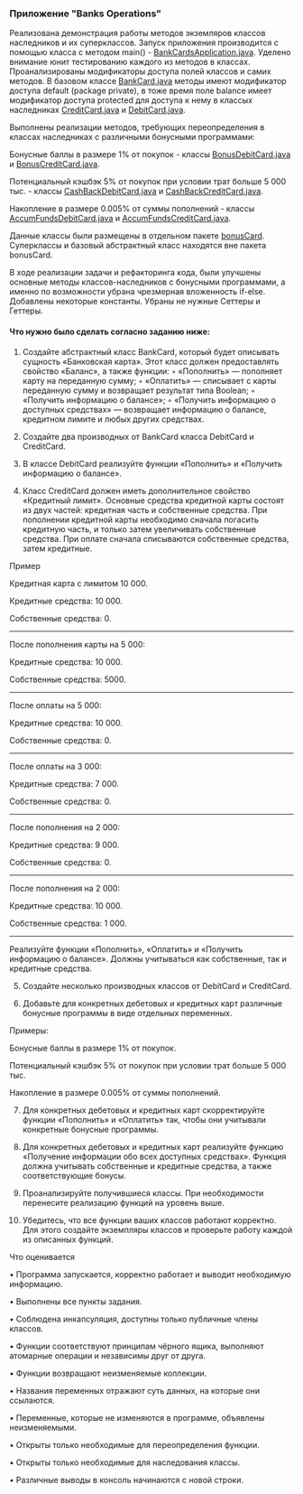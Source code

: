 ### Приложение "Banks Operations"
Реализована демонстрация работы методов экземляров классов наследников и их суперклассов.
Запуск приложения производится с помощью класса с методом main() - [BankCardsApplication.java](src%2Fmain%2Fjava%2Fcom%2Fkamenskiy%2Fio%2FBankCardsApplication.java).
Уделено внимание юнит тестированию каждого из методов в классах.
Проанализированы модификаторы доступа полей классов и самих методов. В базовом классе [BankCard.java](src%2Fmain%2Fjava%2Fcom%2Fkamenskiy%2Fio%2FBankCard.java) 
методы имеют модификатор доступа default (package private), в тоже время поле balance имеет модификатор доступа protected для доступа к нему в классых наследниках 
[CreditCard.java](src%2Fmain%2Fjava%2Fcom%2Fkamenskiy%2Fio%2FCreditCard.java) и [DebitCard.java](src%2Fmain%2Fjava%2Fcom%2Fkamenskiy%2Fio%2FDebitCard.java).

Выполнены реализации методов, требующих переопределения в классах наследниках с различными бонусными программами:

Бонусные баллы в размере 1% от покупок - классы [BonusDebitCard.java](src%2Fmain%2Fjava%2Fcom%2Fkamenskiy%2Fio%2FbonusCard%2FBonusDebitCard.java) и [BonusCreditCard.java](src%2Fmain%2Fjava%2Fcom%2Fkamenskiy%2Fio%2FbonusCard%2FBonusCreditCard.java). 

Потенциальный кэшбэк 5% от покупок при условии трат больше 5 000 тыс. - классы [CashBackDebitCard.java](src%2Fmain%2Fjava%2Fcom%2Fkamenskiy%2Fio%2FbonusCard%2FCashBackDebitCard.java) и [CashBackCreditCard.java](src%2Fmain%2Fjava%2Fcom%2Fkamenskiy%2Fio%2FbonusCard%2FCashBackCreditCard.java).

Накопление в размере 0.005% от суммы пополнений - классы [AccumFundsDebitCard.java](src%2Fmain%2Fjava%2Fcom%2Fkamenskiy%2Fio%2FbonusCard%2FAccumFundsDebitCard.java) и [AccumFundsCreditCard.java](src%2Fmain%2Fjava%2Fcom%2Fkamenskiy%2Fio%2FbonusCard%2FAccumFundsCreditCard.java).

Данные классы были размещены в отдельном пакете [bonusCard](src%2Fmain%2Fjava%2Fcom%2Fkamenskiy%2Fio%2FbonusCard).
Суперклассы и базовый абстрактный класс находятся вне пакета bonusCard.

В ходе реализации задачи и рефакторинга кода, были улучшены основные методы классов-наследников с бонусными программами,
а именно по возможности убрана чрезмерная вложенность if-else. Добавлены некоторые константы. Убраны не нужные Сеттеры и Геттеры.


#### Что нужно было сделать согласно заданию ниже:
1. Создайте абстрактный класс BankCard, который будет описывать сущность «Банковская карта». Этот класс должен предоставлять свойство «Баланс», а также функции:
◦ «Пополнить» — пополняет карту на переданную сумму;
◦ «Оплатить» — списывает с карты переданную сумму и возвращает результат типа Boolean;
◦ «Получить информацию о балансе»;
◦ «Получить информацию о доступных средствах» — возвращает информацию о балансе, кредитном лимите и любых других средствах.

2. Создайте два производных от BankCard класса DebitCard и CreditCard.

3. В классе DebitCard реализуйте функции «Пополнить» и «Получить информацию о балансе».

4. Класс CreditCard должен иметь дополнительное свойство «Кредитный лимит». Основные средства кредитной карты состоят из двух частей: кредитная часть и собственные средства.
При пополнении кредитной карты необходимо сначала погасить кредитную часть, и только затем увеличивать собственные средства.
При оплате сначала списываются собственные средства, затем кредитные. 

Пример

Кредитная карта с лимитом 10 000.

Кредитные средства: 10 000.

Собственные средства: 0.
___

После пополнения карты на 5 000:

Кредитные средства: 10 000.

Собственные средства: 5000.
___

После оплаты на 5 000:

Кредитные средства: 10 000.

Собственные средства: 0.
___

После оплаты на 3 000:

Кредитные средства: 7 000.

Собственные средства: 0.
___

После пополнения на 2 000:

Кредитные средства: 9 000.

Собственные средства: 0.
___

После пополнения на 2 000:

Кредитные средства: 10 000.

Собственные средства: 1 000.
___
Реализуйте функции «Пополнить», «Оплатить» и «Получить информацию о балансе». Должны учитываться как собственные, так и кредитные средства. 
   
5. Создайте несколько производных классов от DebitCard и CreditCard.
  
6. Добавьте для конкретных дебетовых и кредитных карт различные бонусные программы в виде отдельных переменных.

Примеры:

Бонусные баллы в размере 1% от покупок.

Потенциальный кэшбэк 5% от покупок при условии трат больше 5 000 тыс.

Накопление в размере 0.005% от суммы пополнений.

7. Для конкретных дебетовых и кредитных карт скорректируйте функции «Пополнить» и «Оплатить» так, чтобы они учитывали конкретные бонусные программы.

8. Для конкретных дебетовых и кредитных карт реализуйте функцию «Получение информации обо всех доступных средствах». Функция должна учитывать собственные и кредитные средства, а также соответствующие бонусы.

9. Проанализируйте получившиеся классы. При необходимости перенесите реализацию функций на уровень выше.

10. Убедитесь, что все функции ваших классов работают корректно. Для этого создайте экземпляры классов и проверьте работу каждой из описанных функций.

Что оценивается

• Программа запускается, корректно работает и выводит необходимую информацию.

• Выполнены все пункты задания.

• Соблюдена инкапсуляция, доступны только публичные члены классов.

• Функции соответствуют принципам чёрного ящика, выполняют атомарные операции и независимы друг от друга.

• Функции возвращают неизменяемые коллекции.

• Названия переменных отражают суть данных, на которые они ссылаются.

• Переменные, которые не изменяются в программе, объявлены неизменяемыми.

• Открыты только необходимые для переопределения функции.

• Открыты только необходимые для наследования классы.

• Различные выводы в консоль начинаются с новой строки.



